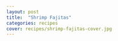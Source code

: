 ```yaml
---
layout: post
title:  "Shrimp Fajitas"
categories: recipes
cover: recipes/shrimp-fajitas-cover.jpg
---
```


